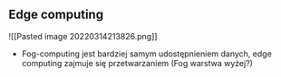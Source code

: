 ## Edge computing

![[Pasted image 20220314213826.png]]

- Fog-computing jest bardziej samym udostępnieniem danych, edge computing zajmuje się przetwarzaniem (Fog warstwa wyżej?)